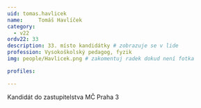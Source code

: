 ```yaml
---
uid: tomas.havlicek
name:     Tomáš Havlíček
category:
  - v22
ordv22: 33
description: 33. místo kandidátky # zobrazuje se v lide
profession: Vysokoškolský pedagog, fyzik
img: people/Havlicek.png # zakomentuj radek dokud není fotka

profiles:

---
```

Kandidát do zastupitelstva MČ Praha 3
